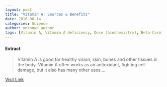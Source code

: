 ```yaml
---
layout: post
title: "Vitamin A: Sources & Benefits"
date: 2016-06-14
categories: Science
author: unknown author
tags: [Vitamin A, Vitamin A deficiency, Dose (biochemistry), Beta-Carotene, Vitamin, Cancer, Health, Diseases and disorders, Medicine, Medical specialties, Clinical medicine]
---
```





#### Extract
>Vitamin A is good for healthy vision, skin, bones and other tissues in the body. Vitamin A often works as an antioxidant, fighting cell damage, but it also has many other uses....



[Visit Link](http://www.livescience.com/51975-vitamin-a.html)


